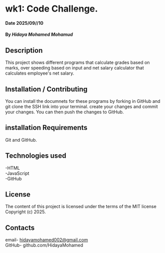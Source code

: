 # wk1: Code Challenge.
#### Date 2025/09//10
#### By *Hidaya Mohamed Mohamud*
## Description
This project shows different programs that calculate grades based on marks, over speeding based on input and net salary calculator that calculates employee's net salary.


## Installation / Contributing
You can install the documnets for these programs by forking in GitHub and git clone the SSH link into your terminal. create your changes and commit your changes. You can then push the changes to GitHub.

## installation Requirements
Git and GitHub.

## Technologies used 
-HTML                                                 
-JavaScript                                           
-GitHub                                            

## License
The content of this project is licensed under the terms of the MIT license Copyright (c) 2025.

## Contacts 
email- hidayamohamed002@gmail.com                     
GitHub- github.com/HidayaMohamed



